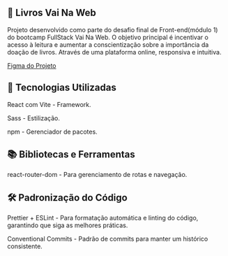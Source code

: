 ## 📖 Livros Vai Na Web
Projeto desenvolvido como parte do desafio final de Front-end(módulo 1) do bootcamp FullStack Vai Na Web. O objetivo principal é incentivar o acesso à leitura e aumentar a conscientização sobre a importância da doação de livros. Através de uma plataforma online, responsiva e intuitiva.

[Figma do Projeto]([https://www.figma.com/design/MDGn9uI2Ny5Y8sOJWnmfRp?fuid=820112181950221170&prev-plan-id=1302898378186818949&prev-plan-type=team&prev-selected-view=recentsAndSharing](https://www.figma.com/design/MDGn9uI2Ny5Y8sOJWnmfRp/Proposta-Empower?node-id=0-1&node-type=canvas&t=j1ACTLsbXtZaawVC-0))

## 🚀 Tecnologias Utilizadas

React com Vite - Framework.

Sass - Estilização.

npm - Gerenciador de pacotes.

## 📚 Bibliotecas e Ferramentas

react-router-dom - Para gerenciamento de rotas e navegação.

## 🛠️ Padronização do Código

Prettier + ESLint - Para formatação automática e linting do código, garantindo que siga as melhores práticas.

Conventional Commits - Padrão de commits para manter um histórico consistente.
